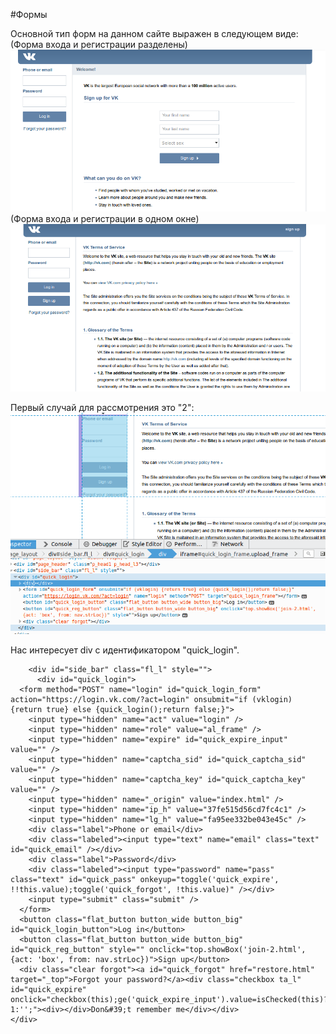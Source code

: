 #Формы

Основной тип форм на данном сайте выражен в следующем виде:
(Форма входа и регистрации разделены)
![Alt text](1.png "тип 1")
(Форма входа и регистрации в одном окне)
![Alt text](2.png "тип 2")

Первый случай для рассмотрения это "2":
![Alt text](3.png "code")

Нас интересует div с идентификатором "quick_login".

	    <div id="side_bar" class="fl_l" style="">
	      <div id="quick_login">
	  <form method="POST" name="login" id="quick_login_form" action="https://login.vk.com/?act=login" onsubmit="if (vklogin) {return true} else {quick_login();return false;}">
	    <input type="hidden" name="act" value="login" />
	    <input type="hidden" name="role" value="al_frame" />
	    <input type="hidden" name="expire" id="quick_expire_input" value="" />
	    <input type="hidden" name="captcha_sid" id="quick_captcha_sid" value="" />
	    <input type="hidden" name="captcha_key" id="quick_captcha_key" value="" />
	    <input type="hidden" name="_origin" value="index.html" />
	    <input type="hidden" name="ip_h" value="37fe515d56cd7fc4c1" />
	    <input type="hidden" name="lg_h" value="fa95ee332be043e45c" />
	    <div class="label">Phone or email</div>
	    <div class="labeled"><input type="text" name="email" class="text" id="quick_email" /></div>
	    <div class="label">Password</div>
	    <div class="labeled"><input type="password" name="pass" class="text" id="quick_pass" onkeyup="toggle('quick_expire', !!this.value);toggle('quick_forgot', !this.value)" /></div>
	    <input type="submit" class="submit" />
	  </form>
	  <button class="flat_button button_wide button_big" id="quick_login_button">Log in</button>
	  <button class="flat_button button_wide button_big" id="quick_reg_button" style="" onclick="top.showBox('join-2.html', {act: 'box', from: nav.strLoc})">Sign up</button>
	  <div class="clear forgot"><a id="quick_forgot" href="restore.html" target="_top">Forgot your password?</a><div class="checkbox ta_l" id="quick_expire" onclick="checkbox(this);ge('quick_expire_input').value=isChecked(this)?1:'';"><div></div>Don&#39;t remember me</div></div>
	</div>
